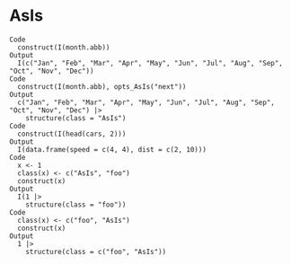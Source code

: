 # AsIs

    Code
      construct(I(month.abb))
    Output
      I(c("Jan", "Feb", "Mar", "Apr", "May", "Jun", "Jul", "Aug", "Sep", "Oct", "Nov", "Dec"))
    Code
      construct(I(month.abb), opts_AsIs("next"))
    Output
      c("Jan", "Feb", "Mar", "Apr", "May", "Jun", "Jul", "Aug", "Sep", "Oct", "Nov", "Dec") |>
        structure(class = "AsIs")
    Code
      construct(I(head(cars, 2)))
    Output
      I(data.frame(speed = c(4, 4), dist = c(2, 10)))
    Code
      x <- 1
      class(x) <- c("AsIs", "foo")
      construct(x)
    Output
      I(1 |>
        structure(class = "foo"))
    Code
      class(x) <- c("foo", "AsIs")
      construct(x)
    Output
      1 |>
        structure(class = c("foo", "AsIs"))

